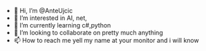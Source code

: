 - 👋 Hi, I’m @AnteUjcic
- 👀 I’m interested in AI, net,  
- 🌱 I’m currently learning c#,python
- 💞️ I’m looking to collaborate on pretty much anything
- 📫 How to reach me yell my name at your monitor and i will know

<!---
AnteUjcic/AnteUjcic is a ✨ special ✨ repository because its `README.md` (this file) appears on your GitHub profile.
You can click the Preview link to take a look at your changes.
--->
